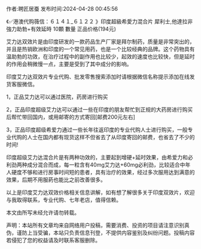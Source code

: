<p>作者:聘匠居蚕 发布时间:2024-04-28 00:45:56</p>
<p>《✅港澳代购薇信：６１４１_６１２２ 》印度超級希愛力混合片 犀利士,他達拉非 強力助勃+有效延時 10顆 數量 正品价格(194元) </p>
									<p>艾力达双效片是由印度研发的一款药品生产厂家是拜尔制药，质量是非常突出的，并且是热销欧洲和印度的一个常见用药，也是一个比较经典的品牌。这个药物具有温助勃的功效，在治疗过程中的副作用也比较少，起效的速度也比较快，但是延时的作用会稍微慢一点，主要是受到了其中成分的影响。</p><p>印度艾力达双效片专业代购、批发零售搜索添加时请根据微信名称提示添加在线发货客服微信。</p><p></p><p>1，正品艾力达可以通过医院，药房进行购买</p><p>2，正品印度超级艾力达可以通过一些在印度的朋友帮忙到正规的大药房进行购买后帮忙带回国内，或用邮寄的方式寄回[邮费200元左右]</p><p>3，正品印度超级希爱力通过一些长年往返印度的专业代购人士进行购买，一般专业代购的人士在国内都有现货这样不但省去了从印度寄回的邮费，也省去了不少的时间!</p><p>印度超级艾力达混合片是有两种功效的，主要起到增硬+延时效果，由希爱力和必利劲两种成分混合而成，每一粒含有40mg艾力达+60mg必利劲，比较适合中年人硬度不够和进行房事时间短的患者，具有治疗的效果，经过多次服用达到满意的效果，后期不用服葯也能比之前改善很多。</p><p>以上是印度艾力达双效价格相关信息讲解，如有想了解很多关于印度双效片，欢迎与我取得联系，专业代购、七年老店，值得信赖。</p><p>本文由所写未经允许请勿转载。</p>				声明：本站所有文章均来自网络用户投稿，需要消费、投资的项目请注意识别真伪，谨防上当受骗，本站只负责信息刊登，不提供内容鉴别及纠纷问题。投稿内容若侵犯了您的权益请及时联系客服删除。				

